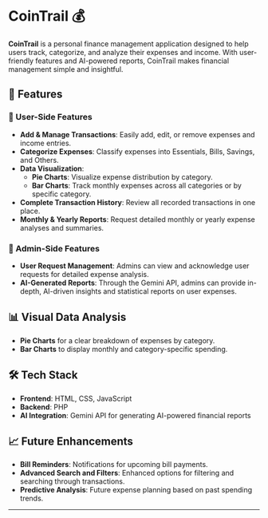 
# CoinTrail 💰

**CoinTrail** is a personal finance management application designed to help users track, categorize, and analyze their expenses and income. With user-friendly features and AI-powered reports, CoinTrail makes financial management simple and insightful.

## 🌟 Features

### 👤 User-Side Features
- **Add & Manage Transactions**: Easily add, edit, or remove expenses and income entries.
- **Categorize Expenses**: Classify expenses into Essentials, Bills, Savings, and Others.
- **Data Visualization**:
  - **Pie Charts**: Visualize expense distribution by category.
  - **Bar Charts**: Track monthly expenses across all categories or by specific category.
- **Complete Transaction History**: Review all recorded transactions in one place.
- **Monthly & Yearly Reports**: Request detailed monthly or yearly expense analyses and summaries.

### 🔑 Admin-Side Features
- **User Request Management**: Admins can view and acknowledge user requests for detailed expense analysis.
- **AI-Generated Reports**: Through the Gemini API, admins can provide in-depth, AI-driven insights and statistical reports on user expenses.

## 📊 Visual Data Analysis
- **Pie Charts** for a clear breakdown of expenses by category.
- **Bar Charts** to display monthly and category-specific spending.

## 🛠️ Tech Stack
- **Frontend**: HTML, CSS, JavaScript
- **Backend**: PHP
- **AI Integration**: Gemini API for generating AI-powered financial reports

## 📈 Future Enhancements
- **Bill Reminders**: Notifications for upcoming bill payments.
- **Advanced Search and Filters**: Enhanced options for filtering and searching through transactions.
- **Predictive Analysis**: Future expense planning based on past spending trends.

---

